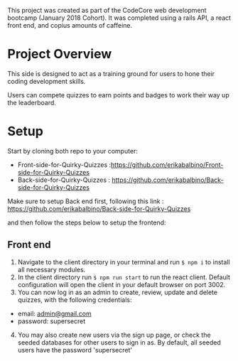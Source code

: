 This project was created as part of the CodeCore web development bootcamp (January 2018 Cohort). It was completed using a rails API, a react front end, and copius amounts of caffeine.

# Project Overview

This side is designed to act as a training ground for users to hone their coding development skills.

Users can compete quizzes to earn points and badges to work their way up the leaderboard.

# Setup

Start by cloning both repo to your computer:
* Front-side-for-Quirky-Quizzes :https://github.com/erikabalbino/Front-side-for-Quirky-Quizzes
* Back-side-for-Quirky-Quizzes : https://github.com/erikabalbino/Back-side-for-Quirky-Quizzes


Make sure to setup Back end first, following this link :
https://github.com/erikabalbino/Back-side-for-Quirky-Quizzes

and then follow the steps below to setup the frontend:

## Front end

1. Navigate to the client directory in your terminal and run `$ npm i` to install all necessary modules.
2. In the client directory run `$ npm run start` to run the react client. Default configuration will open the client in your default browser on port 3002.
3. You can now log in as an admin to create, review, update and delete quizzes, with the following credentials:

* email: admin@gmail.com
* password: supersecret

4. You may also create new users via the sign up page, or check the seeded databases for other users to sign in as. By default, all seeded users have the password 'supersecret'
